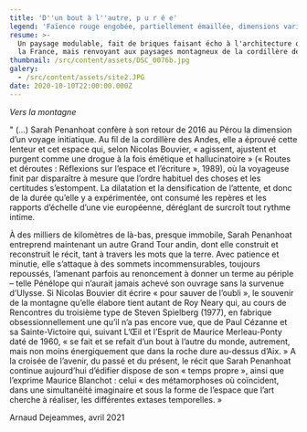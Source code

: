 ```yaml
---
title: 'D''un bout à l''autre, p u r é e'
legend: 'Faïence rouge engobée, partiellement émaillée, dimensions variables'
resume: >-
  Un paysage modulable, fait de briques faisant écho à l'architecture du nord de
  la France, mais renvoyant aux paysages montagneux de la cordillère des Andes.
thumbnail: /src/content/assets/DSC_0076b.jpg
galery:
  - /src/content/assets/site2.JPG
date: 2020-10-10T22:00:00.000Z
---
```


*Vers la montagne*

" (...) Sarah Penanhoat confère à son retour de 2016 au Pérou la dimension d’un voyage initiatique. Au fil de la cordillère des Andes, elle a éprouvé cette lenteur et cet espace qui, selon Nicolas Bouvier, « agissent, ajustent et purgent comme une drogue à la fois émétique et hallucinatoire » (« Routes et déroutes : Réflexions sur l’espace et l’écriture », 1989), où la voyageuse finit par disparaître à mesure que l’ordre habituel des choses et les certitudes s’estompent. La dilatation et la densification de l’attente, et donc de la durée qu’elle y a expérimentée, ont consumé les repères et les rapports d’échelle d’une vie européenne, déréglant de surcroît tout rythme intime.

&#x9;À des milliers de kilomètres de là-bas, presque immobile, Sarah Penanhoat entreprend maintenant un autre Grand Tour andin, dont elle construit et reconstruit le récit, tant à travers les mots que la terre. Avec patience et minutie, elle s’attaque à des sommets incommensurables, toujours repoussés, l’amenant parfois au renoncement à donner un terme au périple – telle Pénélope qui n’aurait jamais achevé son ouvrage sans la survenue d’Ulysse. Si Nicolas Bouvier dit écrire « pour sauver de l’oubli », le souvenir de la montagne qu’elle élabore tient autant de Roy Neary qui, au cours de Rencontres du troisième type de Steven Spielberg (1977), en fabrique obsessionnellement une qu’il n’a pas encore vue, que de Paul Cézanne et sa Sainte-Victoire qui, suivant L’Œil et l’Esprit de Maurice Merleau-Ponty daté de 1960, « se fait et se refait d’un bout à l’autre du monde, autrement, mais non moins énergiquement que dans la roche dure au-dessus d’Aix. » A la croisée de l’avenir, du passé et du présent, le récit que Sarah Penanhoat continue aujourd’hui d’édifier dispose de son « temps propre », ainsi que l’exprime Maurice Blanchot : celui « des métamorphoses où coïncident, dans une simultanéité imaginaire et sous la forme de l’espace que l’art cherche à réaliser, les différentes extases temporelles. »

Arnaud Dejeammes, avril 2021
